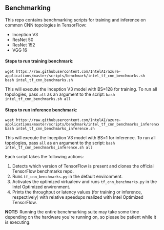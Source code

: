 ## Benchmarking

This repo contains benchmarking scripts for training and inference on common CNN topologies in TensorFlow: 

* Inception V3
* ResNet 50
* ResNet 152
* VGG 16

#### Steps to run training benchmark:
```
wget https://raw.githubusercontent.com/IntelAI/azure-applications/master/scripts/benchmark/intel_tf_cnn_benchmarks.sh
bash intel_tf_cnn_benchmarks.sh
```

This will execute the Inception V3 model with BS=128 for training. To run all topologies, pass `all` as an argument to the script: `bash intel_tf_cnn_benchmarks.sh all`

#### Steps to run inference benchmark:
```
wget https://raw.githubusercontent.com/IntelAI/azure-applications/master/scripts/benchmark/intel_tf_cnn_benchmarks_inference.sh
bash intel_tf_cnn_benchmarks_inference.sh
```
This will execute the Inception V3 model with BS=1 for inference. To run all topologies, pass `all` as an argument to the script: `bash intel_tf_cnn_benchmarks_inference.sh all`


Each script takes the following actions:

1. Detects which version of TensorFlow is present and clones the official TensorFlow benchmarks repo.
2. Runs `tf_cnn_benchmarks.py` in the default environment.
3. Activates the optimized virtualenv and runs `tf_cnn_benchmarks.py` in the Intel Optimized environment.
4. Prints the throughput or latency values (for training or inference, respectively) with relative speedups realized with Intel Optimized TensorFlow.

**NOTE:** Running the entire benchmarking suite may take some time depending on the hardware you're running on, so please be patient while it is executing.
